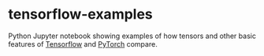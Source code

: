 # tensorflow-examples

Python Jupyter notebook showing examples of how tensors and other basic features of [Tensorflow](https://www.tensorflow.org/) and [PyTorch](https://pytorch.org) compare.
